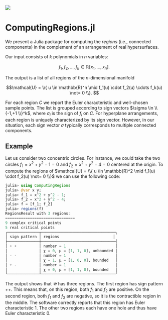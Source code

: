 
[![][docs-stable-img]][docs-stable-url]

# ComputingRegions.jl

We present a Julia package 
for computing the *regions* (i.e., connected components) in the complement of an arrangement of real
hypersurfaces.

Our input consists of
$k$ polynomials in $n$ variables:

$$
f_1,f_2,\ldots, f_k  \in  \mathbb{R}[x_1,\ldots,x_n]. 
$$

The output is a list of all regions of the $n$-dimensional manifold

$$\mathcal{U}    =     \\{   u \in \mathbb{R}^n  \mid  f_1(u) \cdot f_2(u)  \cdots  f_k(u)  \not=  0   \\}. 
$$

For each region $C$ we report the Euler characteristic and well-chosen
sample points.
The list is grouped according to sign vectors $\sigma \in  \\{-1,+1 \\}^k$,
where $\sigma_i$ is the sign of $f_i$ on $C$.
For hyperplane arrangements, each region is
uniquely characterized by its sign vector. However, in our situation, each sign vector $\sigma$ typically
corresponds to multiple connected components.

## Example 

Let us consider two concentric circles. For instance, we could take the two circles $f_1 = x^2 + y^2 - 1=0$ and $f_2=x^2 + y^2 - 4=0$ centered at the origin. To compute the regions of $\mathcal{U}  =   \\{ u \in \mathbb{R}^2  \mid   f_1(u) \cdot f_2(u)  \not=  0 \\}$ we can use the following code:    

```julia
julia> using ComputingRegions
julia> @var x y;
julia> f_1 = x^2 + y^2 - 1;
julia> f_2 = x^2 + y^2 - 4;
julia> f = [f_1; f_2]
julia> regions(f)
RegionsResult with 3 regions:
===============================
9 complex critical points
5 real critical points
╭──────────────┬─────────────────────────────────╮
│ sign pattern │ regions                        │
├──────────────┼─────────────────────────────────┤
│ + +          │ number = 1                      │
│              │ χ = 0, μ = [1, 1, 0], unbounded │
│ - -          │ number = 1                      │
│              │ χ = 1, μ = [1, 0, 0], bounded   │
│ + -          │ number = 1                      │
│              │ χ = 0, μ = [1, 1, 0], bounded   │
╰──────────────┴─────────────────────────────────╯
```

The output shows that $\mathcal U$ has three regions. The first region has sign pattern $++$. This means that, on this region, both $f_1$ and $f_2$ are positive. On the second region, both $f_1$ and $f_2$ are negative, so it is the contractible region in the middle. The software correctly reports that this region has Euler characteristic 1. The other two regions each have one hole and thus have Euler characteristic 0. 

[docs-stable-img]: https://img.shields.io/badge/docs-online-blue.svg
[docs-stable-url]: https://juliaalgebra.github.io/Regions.jl/
